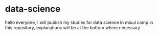 # data-science
hello everyone, 
I will publish my studies for data science in miuul camp in this repository, 
explanations will be at the bottom where necessary
